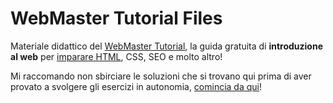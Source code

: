 # WebMaster Tutorial Files

Materiale didattico del [WebMaster Tutorial](https://corsidia.com/materia/web-design/webmaster-tutorial),
la guida gratuita di **introduzione al web** per
[imparare HTML](https://corsidia.com/materia/web-design/webmaster-tutorial/guida-html), CSS, SEO e molto altro!

Mi raccomando non sbirciare le soluzioni che si trovano qui prima di aver provato
a svolgere gli esercizi in autonomia, [comincia da qui](https://corsidia.com/materia/web-design/webmaster-tutorial)!
